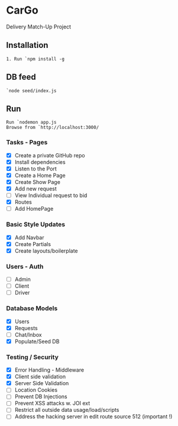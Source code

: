 # CarGo
Delivery Match-Up Project

## Installation


	1. Run `npm install -g

## DB feed
	`node seed/index.js

## Run

	Run `nodemon app.js 
	Browse from `http://localhost:3000/


### Tasks - Pages

- [x] Create a private GitHub repo
- [x] Install dependencies
- [x] Listen to the Port
- [x] Create a Home Page
- [x] Create Show Page
- [x] Add new request
- [ ] View Individual request to bid
- [x] Routes
- [ ] Add HomePage

### Basic Style Updates
- [x] Add Navbar
- [x] Create Partials
- [x] Create layouts/boilerplate

### Users - Auth
- [ ] Admin
- [ ] Client
- [ ] Driver

### Database Models
- [x] Users
- [x] Requests
- [ ] Chat/Inbox
- [x] Populate/Seed DB

### Testing / Security
- [x] Error Handling - Middleware
- [x] Client side validation 
- [x] Server Side Validation
- [ ] Location Cookies
- [ ] Prevent DB Injections
- [ ] Prevent XSS attacks w. JOI ext
- [ ] Restrict all outside data usage/load/scripts
- [ ] Address the hacking server in edit route source 512 (important !)
